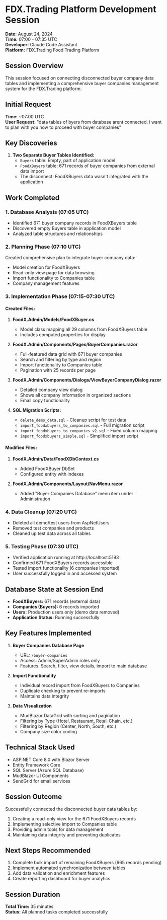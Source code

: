 # FDX.Trading Platform Development Session
**Date:** August 24, 2024  
**Time:** 07:00 - 07:35 UTC  
**Developer:** Claude Code Assistant  
**Platform:** FDX.Trading Food Trading Platform

## Session Overview
This session focused on connecting disconnected buyer company data tables and implementing a comprehensive buyer companies management system for the FDX.Trading platform.

## Initial Request
**Time:** ~07:00 UTC  
**User Request:** "data tables of byers from database arent connected. i want to plan with you how to proceed with buyer companies"

## Key Discoveries
1. **Two Separate Buyer Tables Identified:**
   - `Buyers` table: Empty, part of application model
   - `FoodXBuyers` table: 671 records of buyer companies from external data import
   - The disconnect: FoodXBuyers data wasn't integrated with the application

## Work Completed

### 1. Database Analysis (07:05 UTC)
- Identified 671 buyer company records in FoodXBuyers table
- Discovered empty Buyers table in application model
- Analyzed table structures and relationships

### 2. Planning Phase (07:10 UTC)
Created comprehensive plan to integrate buyer company data:
- Model creation for FoodXBuyers
- Read-only view page for data browsing
- Import functionality to Companies table
- Company management features

### 3. Implementation Phase (07:15-07:30 UTC)

#### Created Files:
1. **FoodX.Admin/Models/FoodXBuyer.cs**
   - Model class mapping all 29 columns from FoodXBuyers table
   - Includes computed properties for display

2. **FoodX.Admin/Components/Pages/BuyerCompanies.razor**
   - Full-featured data grid with 671 buyer companies
   - Search and filtering by type and region
   - Import functionality to Companies table
   - Pagination with 25 records per page

3. **FoodX.Admin/Components/Dialogs/ViewBuyerCompanyDialog.razor**
   - Detailed company view dialog
   - Shows all company information in organized sections
   - Email copy functionality

4. **SQL Migration Scripts:**
   - `delete_demo_data.sql` - Cleanup script for test data
   - `import_foodxbuyers_to_companies.sql` - Full migration script
   - `import_foodxbuyers_to_companies_v2.sql` - Fixed column mapping
   - `import_foodxbuyers_simple.sql` - Simplified import script

#### Modified Files:
1. **FoodX.Admin/Data/FoodXDbContext.cs**
   - Added FoodXBuyer DbSet
   - Configured entity with indexes

2. **FoodX.Admin/Components/Layout/NavMenu.razor**
   - Added "Buyer Companies Database" menu item under Administration

### 4. Data Cleanup (07:20 UTC)
- Deleted all demo/test users from AspNetUsers
- Removed test companies and products
- Cleaned up test data across all tables

### 5. Testing Phase (07:30 UTC)
- Verified application running at http://localhost:5193
- Confirmed 671 FoodXBuyers records accessible
- Tested import functionality (6 companies imported)
- User successfully logged in and accessed system

## Database State at Session End
- **FoodXBuyers:** 671 records (external data)
- **Companies (Buyers):** 6 records imported
- **Users:** Production users only (demo data removed)
- **Application Status:** Running successfully

## Key Features Implemented
1. **Buyer Companies Database Page**
   - URL: `/buyer-companies`
   - Access: Admin/SuperAdmin roles only
   - Features: Search, filter, view details, import to main database

2. **Import Functionality**
   - Individual record import from FoodXBuyers to Companies
   - Duplicate checking to prevent re-imports
   - Maintains data integrity

3. **Data Visualization**
   - MudBlazor DataGrid with sorting and pagination
   - Filtering by Type (Hotel, Restaurant, Retail Chain, etc.)
   - Filtering by Region (Center, North, South, etc.)
   - Company size color coding

## Technical Stack Used
- ASP.NET Core 8.0 with Blazor Server
- Entity Framework Core
- SQL Server (Azure SQL Database)
- MudBlazor UI Components
- SendGrid for email services

## Session Outcome
Successfully connected the disconnected buyer data tables by:
1. Creating a read-only view for the 671 FoodXBuyers records
2. Implementing selective import to Companies table
3. Providing admin tools for data management
4. Maintaining data integrity and preventing duplicates

## Next Steps Recommended
1. Complete bulk import of remaining FoodXBuyers (665 records pending)
2. Implement automated synchronization between tables
3. Add data validation and enrichment features
4. Create reporting dashboard for buyer analytics

## Session Duration
**Total Time:** 35 minutes  
**Status:** All planned tasks completed successfully